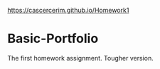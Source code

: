  https://cascercerim.github.io/Homework1

# Basic-Portfolio
The first homework assignment. Tougher version. 
